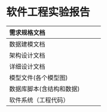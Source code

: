 # 软件工程实验报告

| 需求规格文档             |      |      |      |
| :----------------------- | ---- | ---- | ---- |
| 数据建模文档             |      |      |      |
| 架构设计文档             |      |      |      |
| 详细设计文档             |      |      |      |
| 模型文件(各个模型图)     |      |      |      |
| 数据库脚本(含结构和数据) |      |      |      |
| 软件系统（工程代码）     |      |      |      |

